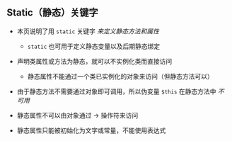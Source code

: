 ## Static（静态）关键字
* 本页说明了用 `static` 关键字 *来定义静态方法和属性*
    * `static` 也可用于定义静态变量以及后期静态绑定

* 声明类属性或方法为静态，就可以不实例化类而直接访问
    * 静态属性不能通过一个类已实例化的对象来访问（但静态方法可以）

* 由于静态方法不需要通过对象即可调用，所以伪变量 `$this` 在静态方法中 *不可用*

* 静态属性不可以由对象通过 -> 操作符来访问

* 静态属性只能被初始化为文字或常量，不能使用表达式
